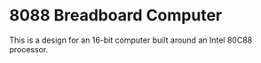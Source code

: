 # 8088 Breadboard Computer

This is a design for an 16-bit computer built around an Intel 80C88 processor.

